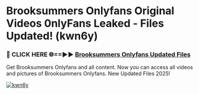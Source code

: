 # Brooksummers Onlyfans Original Videos 0nlyFans Leaked - Files Updated! (kwn6y)

<h3>🔴 CLICK HERE 🌐==►► <a href="https://tinyurl.com/ehrbuxhb" rel="nofollow">Brooksummers Onlyfans Updated Files</a></h3>

Get Brooksummers Onlyfans and all content. Now you can access all videos and pictures of Brooksummers Onlyfans. New Updated Files 2025!

[![kwn6y](https://i.imgur.com/lVYEuWS.gif)](https://tinyurl.com/ehrbuxhb)
